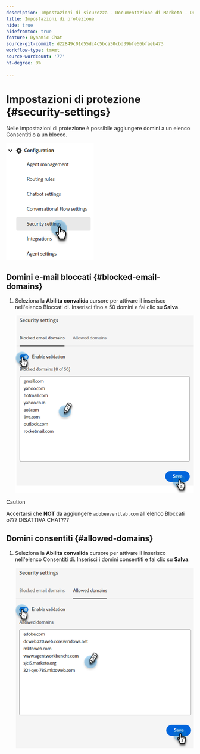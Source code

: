 ```yaml
---
description: Impostazioni di sicurezza - Documentazione di Marketo - Documentazione del prodotto
title: Impostazioni di protezione
hide: true
hidefromtoc: true
feature: Dynamic Chat
source-git-commit: d22849c01d55dc4c5bca30cbd39bfe66bfaeb473
workflow-type: tm+mt
source-wordcount: '77'
ht-degree: 0%

---
```


# Impostazioni di protezione {#security-settings}

Nelle impostazioni di protezione è possibile aggiungere domini a un elenco Consentiti o a un blocco.

![](assets/security-settings-1.png)

## Domini e-mail bloccati {#blocked-email-domains}

1. Seleziona la **Abilita convalida** cursore per attivare il inserisco nell&#39;elenco Bloccati di. Inserisci fino a 50 domini e fai clic su **Salva**.

   ![](assets/security-settings-2.png)

>[!CAUTION]
>
>Accertarsi che **NOT** da aggiungere `adobeeventlab.com` all&#39;elenco Bloccati o??? DISATTIVA CHAT???

## Domini consentiti {#allowed-domains}

1. Seleziona la **Abilita convalida** cursore per attivare il inserisco nell&#39;elenco Consentiti di. Inserisci i domini consentiti e fai clic su **Salva**.

   ![](assets/security-settings-3.png)
